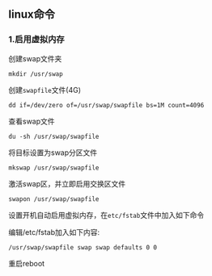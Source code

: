 ## linux命令

### 1.启用虚拟内存

创建swap文件夹

```
mkdir /usr/swap
```

创建`swapfile`文件(4G)

```
dd if=/dev/zero of=/usr/swap/swapfile bs=1M count=4096
```

查看swap文件

```
du -sh /usr/swap/swapfile
```

将目标设置为swap分区文件

```
mkswap /usr/swap/swapfile
```

激活swap区，并立即启用交换区文件

```
swapon /usr/swap/swapfile
```

设置开机自动启用虚拟内存，在`etc/fstab`文件中加入如下命令

编辑/etc/fstab加入如下内容:

```
/usr/swap/swapfile swap swap defaults 0 0
```

重启reboot